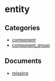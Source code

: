 # entity

## Categories
- [component](./component/index.md)
- [component_group](./component_group/index.md)

## Documents
- [missing](missing.md)